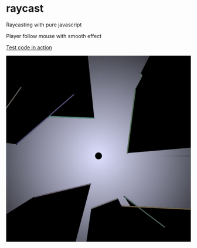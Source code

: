 # raycast
Raycasting with pure javascript

Player follow mouse with smooth effect

[Test code in action](http://raycast.rf.gd)

![example](example.jpg?raw=true "Example") 
